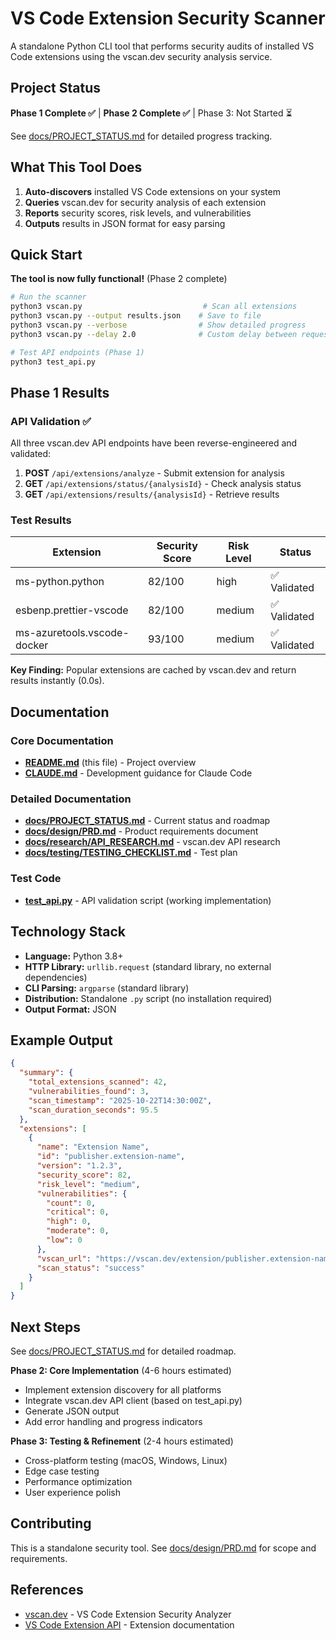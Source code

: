 # VS Code Extension Security Scanner

A standalone Python CLI tool that performs security audits of installed VS Code extensions using the vscan.dev security analysis service.

## Project Status

**Phase 1 Complete ✅** | **Phase 2 Complete ✅** | Phase 3: Not Started ⏳

See [docs/PROJECT_STATUS.md](docs/PROJECT_STATUS.md) for detailed progress tracking.

## What This Tool Does

1. **Auto-discovers** installed VS Code extensions on your system
2. **Queries** vscan.dev for security analysis of each extension
3. **Reports** security scores, risk levels, and vulnerabilities
4. **Outputs** results in JSON format for easy parsing

## Quick Start

**The tool is now fully functional!** (Phase 2 complete)

```bash
# Run the scanner
python3 vscan.py                           # Scan all extensions
python3 vscan.py --output results.json    # Save to file
python3 vscan.py --verbose                # Show detailed progress
python3 vscan.py --delay 2.0              # Custom delay between requests

# Test API endpoints (Phase 1)
python3 test_api.py
```

## Phase 1 Results

### API Validation ✅

All three vscan.dev API endpoints have been reverse-engineered and validated:

1. **POST** `/api/extensions/analyze` - Submit extension for analysis
2. **GET** `/api/extensions/status/{analysisId}` - Check analysis status
3. **GET** `/api/extensions/results/{analysisId}` - Retrieve results

### Test Results

| Extension | Security Score | Risk Level | Status |
|-----------|---------------|------------|--------|
| ms-python.python | 82/100 | high | ✅ Validated |
| esbenp.prettier-vscode | 82/100 | medium | ✅ Validated |
| ms-azuretools.vscode-docker | 93/100 | medium | ✅ Validated |

**Key Finding:** Popular extensions are cached by vscan.dev and return results instantly (0.0s).

## Documentation

### Core Documentation

- **[README.md](README.md)** (this file) - Project overview
- **[CLAUDE.md](CLAUDE.md)** - Development guidance for Claude Code

### Detailed Documentation

- **[docs/PROJECT_STATUS.md](docs/PROJECT_STATUS.md)** - Current status and roadmap
- **[docs/design/PRD.md](docs/design/PRD.md)** - Product requirements document
- **[docs/research/API_RESEARCH.md](docs/research/API_RESEARCH.md)** - vscan.dev API research
- **[docs/testing/TESTING_CHECKLIST.md](docs/testing/TESTING_CHECKLIST.md)** - Test plan

### Test Code

- **[test_api.py](test_api.py)** - API validation script (working implementation)

## Technology Stack

- **Language:** Python 3.8+
- **HTTP Library:** `urllib.request` (standard library, no external dependencies)
- **CLI Parsing:** `argparse` (standard library)
- **Distribution:** Standalone `.py` script (no installation required)
- **Output Format:** JSON

## Example Output

```json
{
  "summary": {
    "total_extensions_scanned": 42,
    "vulnerabilities_found": 3,
    "scan_timestamp": "2025-10-22T14:30:00Z",
    "scan_duration_seconds": 95.5
  },
  "extensions": [
    {
      "name": "Extension Name",
      "id": "publisher.extension-name",
      "version": "1.2.3",
      "security_score": 82,
      "risk_level": "medium",
      "vulnerabilities": {
        "count": 0,
        "critical": 0,
        "high": 0,
        "moderate": 0,
        "low": 0
      },
      "vscan_url": "https://vscan.dev/extension/publisher.extension-name",
      "scan_status": "success"
    }
  ]
}
```

## Next Steps

See [docs/PROJECT_STATUS.md](docs/PROJECT_STATUS.md) for detailed roadmap.

**Phase 2: Core Implementation** (4-6 hours estimated)

- Implement extension discovery for all platforms
- Integrate vscan.dev API client (based on test_api.py)
- Generate JSON output
- Add error handling and progress indicators

**Phase 3: Testing & Refinement** (2-4 hours estimated)

- Cross-platform testing (macOS, Windows, Linux)
- Edge case testing
- Performance optimization
- User experience polish

## Contributing

This is a standalone security tool. See [docs/design/PRD.md](docs/design/PRD.md) for scope and requirements.

## References

- [vscan.dev](https://vscan.dev) - VS Code Extension Security Analyzer
- [VS Code Extension API](https://code.visualstudio.com/api) - Extension documentation
